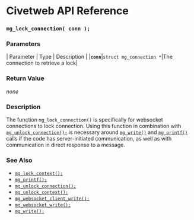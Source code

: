 # Civetweb API Reference

### `mg_lock_connection( conn );`

### Parameters

| Parameter | Type | Description |
|**`conn`**|`struct mg_connection *`|The connection to retrieve a lock|

### Return Value

*none*

### Description

The function `mg_lock_connection()` is specifically for websocket connections to lock connection. Using this function in combination with [`mg_unlock_connection();`](mg_unlock_connection.md) is necessary around [`mg_write()`](mg_write.md) and [`mg_printf()`](mg_printf.md) calls if the code has server-initiated communication, as well as with communication in direct response to a message.

### See Also

* [`mg_lock_context();`](mg_lock_context.md)
* [`mg_printf();`](mg_printf.md)
* [`mg_unlock_connection();`](mg_unlock_connection.md)
* [`mg_unlock_context();`](mg_unlock_context.md)
* [`mg_websocket_client_write();`](mg_websocket_client_write.md)
* [`mg_websocket_write();`](mg_websocket_write.md)
* [`mg_write();`](mg_write.md)
